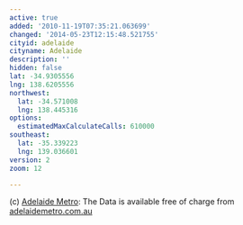```yaml
---
active: true
added: '2010-11-19T07:35:21.063699'
changed: '2014-05-23T12:15:48.521755'
cityid: adelaide
cityname: Adelaide
description: ''
hidden: false
lat: -34.9305556
lng: 138.6205556
northwest:
  lat: -34.571008
  lng: 138.445316
options:
  estimatedMaxCalculateCalls: 610000
southeast:
  lat: -35.339223
  lng: 139.036601
version: 2
zoom: 12

---
```


(c) [Adelaide Metro](http://www.adelaidemetro.com.au/): The Data is available free of charge from [adelaidemetro.com.au](http://www.adelaidemetro.com.au/publish_article/GTFS.html)
